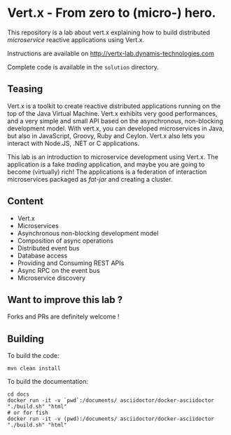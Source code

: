 # Vert.x - From zero to (micro-) hero.

This repository is a lab about vert.x explaining how to build distributed _microservice_ reactive applications using
Vert.x.

Instructions are available on http://vertx-lab.dynamis-technologies.com

Complete code is available in the `solution` directory.

## Teasing

Vert.x is a toolkit to create reactive distributed applications running on the top of the Java Virtual Machine. Vert.x
exhibits very good performances, and a very simple and small API based on the asynchronous, non-blocking
development model.  With vert.x, you can developed microservices in Java, but also in JavaScript, Groovy, Ruby and
Ceylon. Vert.x also lets you interact with Node.JS, .NET or C applications.  

This lab is an introduction to microservice development using Vert.x. The application is a fake _trading_
application, and maybe you are going to become (virtually) rich! The applications is a federation of interaction microservices packaged as _fat-jar_ and creating a cluster.

## Content

 * Vert.x
 * Microservices
 * Asynchronous non-blocking development model
 * Composition of async operations
 * Distributed event bus
 * Database access
 * Providing and Consuming REST APIs
 * Async RPC on the event bus
 * Microservice discovery

## Want to improve this lab ?

Forks and PRs are definitely welcome !

## Building

To build the code:

    mvn clean install

To build the documentation:

    cd docs
    docker run -it -v `pwd`:/documents/ asciidoctor/docker-asciidoctor "./build.sh" "html"
    # or for fish
    docker run -it -v (pwd):/documents/ asciidoctor/docker-asciidoctor "./build.sh" "html"
